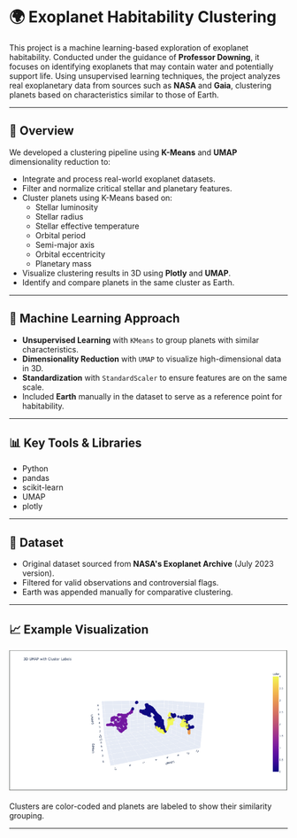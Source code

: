 # 🌍 Exoplanet Habitability Clustering

This project is a machine learning-based exploration of exoplanet habitability. Conducted under the guidance of **Professor Downing**, it focuses on identifying exoplanets that may contain water and potentially support life. Using unsupervised learning techniques, the project analyzes real exoplanetary data from sources such as **NASA** and **Gaia**, clustering planets based on characteristics similar to those of Earth.

---

## 🚀 Overview

We developed a clustering pipeline using **K-Means** and **UMAP** dimensionality reduction to:

- Integrate and process real-world exoplanet datasets.
- Filter and normalize critical stellar and planetary features.
- Cluster planets using K-Means based on:
  - Stellar luminosity
  - Stellar radius
  - Stellar effective temperature
  - Orbital period
  - Semi-major axis
  - Orbital eccentricity
  - Planetary mass
- Visualize clustering results in 3D using **Plotly** and **UMAP**.
- Identify and compare planets in the same cluster as Earth.

---

## 🧠 Machine Learning Approach

- **Unsupervised Learning** with `KMeans` to group planets with similar characteristics.
- **Dimensionality Reduction** with `UMAP` to visualize high-dimensional data in 3D.
- **Standardization** with `StandardScaler` to ensure features are on the same scale.
- Included **Earth** manually in the dataset to serve as a reference point for habitability.

---

## 📊 Key Tools & Libraries

- Python
- pandas
- scikit-learn
- UMAP
- plotly

---

## 📁 Dataset

- Original dataset sourced from **NASA's Exoplanet Archive** (July 2023 version).
- Filtered for valid observations and controversial flags.
- Earth was appended manually for comparative clustering.

---

## 📈 Example Visualization

![Example UMAP Cluster Plot](cluster_plot.png)

Clusters are color-coded and planets are labeled to show their similarity grouping.

---

